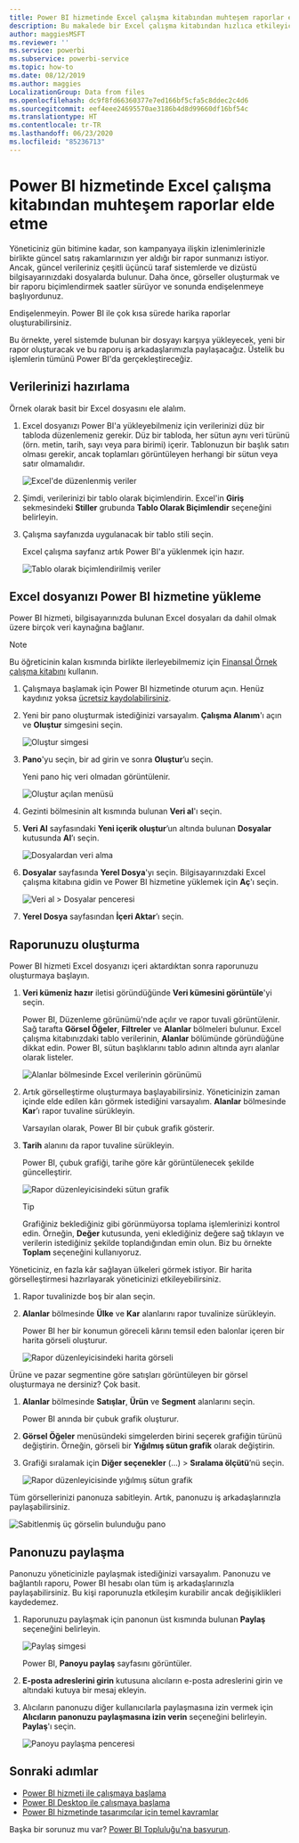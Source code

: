 ```yaml
---
title: Power BI hizmetinde Excel çalışma kitabından muhteşem raporlar elde etme
description: Bu makalede bir Excel çalışma kitabından hızlıca etkileyici bir rapor oluşturma işlemi gösterilmektedir.
author: maggiesMSFT
ms.reviewer: ''
ms.service: powerbi
ms.subservice: powerbi-service
ms.topic: how-to
ms.date: 08/12/2019
ms.author: maggies
LocalizationGroup: Data from files
ms.openlocfilehash: dc9f8fd66360377e7ed166bf5cfa5c8ddec2c4d6
ms.sourcegitcommit: eef4eee24695570ae3186b4d8d99660df16bf54c
ms.translationtype: HT
ms.contentlocale: tr-TR
ms.lasthandoff: 06/23/2020
ms.locfileid: "85236713"
---
```

# <a name="from-excel-workbook-to-stunning-report-in-the-power-bi-service"></a>Power BI hizmetinde Excel çalışma kitabından muhteşem raporlar elde etme
Yöneticiniz gün bitimine kadar, son kampanyaya ilişkin izlenimlerinizle birlikte güncel satış rakamlarınızın yer aldığı bir rapor sunmanızı istiyor. Ancak, güncel verileriniz çeşitli üçüncü taraf sistemlerde ve dizüstü bilgisayarınızdaki dosyalarda bulunur. Daha önce, görseller oluşturmak ve bir raporu biçimlendirmek saatler sürüyor ve sonunda endişelenmeye başlıyordunuz.

Endişelenmeyin. Power BI ile çok kısa sürede harika raporlar oluşturabilirsiniz.

Bu örnekte, yerel sistemde bulunan bir dosyayı karşıya yükleyecek, yeni bir rapor oluşturacak ve bu raporu iş arkadaşlarımızla paylaşacağız. Üstelik bu işlemlerin tümünü Power BI'da gerçekleştireceğiz.

## <a name="prepare-your-data"></a>Verilerinizi hazırlama
Örnek olarak basit bir Excel dosyasını ele alalım. 

1. Excel dosyanızı Power BI'a yükleyebilmeniz için verilerinizi düz bir tabloda düzenlemeniz gerekir. Düz bir tabloda, her sütun aynı veri türünü (örn. metin, tarih, sayı veya para birimi) içerir. Tablonuzun bir başlık satırı olması gerekir, ancak toplamları görüntüleyen herhangi bir sütun veya satır olmamalıdır.

   ![Excel'de düzenlenmiş veriler](media/service-from-excel-to-stunning-report/pbi_excel_file.png)

2. Şimdi, verilerinizi bir tablo olarak biçimlendirin. Excel'in **Giriş** sekmesindeki **Stiller** grubunda **Tablo Olarak Biçimlendir** seçeneğini belirleyin. 

3. Çalışma sayfanızda uygulanacak bir tablo stili seçin. 

   Excel çalışma sayfanız artık Power BI'a yüklenmek için hazır.

   ![Tablo olarak biçimlendirilmiş veriler](media/service-from-excel-to-stunning-report/pbi_excel_table.png)

## <a name="upload-your-excel-file-to-the-power-bi-service"></a>Excel dosyanızı Power BI hizmetine yükleme
Power BI hizmeti, bilgisayarınızda bulunan Excel dosyaları da dahil olmak üzere birçok veri kaynağına bağlanır. 

 > [!NOTE] 
 > Bu öğreticinin kalan kısmında birlikte ilerleyebilmemiz için [Finansal Örnek çalışma kitabını](../create-reports/sample-financial-download.md) kullanın.

1. Çalışmaya başlamak için Power BI hizmetinde oturum açın. Henüz kaydınız yoksa [ücretsiz kaydolabilirsiniz](https://powerbi.com).

2. Yeni bir pano oluşturmak istediğinizi varsayalım. **Çalışma Alanım**'ı açın ve **Oluştur** simgesini seçin.

   ![Oluştur simgesi](media/service-from-excel-to-stunning-report/power-bi-new-dash.png)

3. **Pano**'yu seçin, bir ad girin ve sonra **Oluştur**’u seçin. 

   Yeni pano hiç veri olmadan görüntülenir.

   ![Oluştur açılan menüsü](media/service-from-excel-to-stunning-report/power-bi-create-dash.png)

4. Gezinti bölmesinin alt kısmında bulunan **Veri al**'ı seçin. 

5. **Veri Al** sayfasındaki **Yeni içerik oluştur**’un altında bulunan **Dosyalar** kutusunda **Al**’ı seçin.

   ![Dosyalardan veri alma](media/service-from-excel-to-stunning-report/pbi_get_files.png)

6. **Dosyalar** sayfasında **Yerel Dosya**'yı seçin. Bilgisayarınızdaki Excel çalışma kitabına gidin ve Power BI hizmetine yüklemek için **Aç**'ı seçin. 

   ![Veri al > Dosyalar penceresi](media/service-from-excel-to-stunning-report/pbi_local_file.png)

7. **Yerel Dosya** sayfasından **İçeri Aktar**’ı seçin.


## <a name="build-your-report"></a>Raporunuzu oluşturma
Power BI hizmeti Excel dosyanızı içeri aktardıktan sonra raporunuzu oluşturmaya başlayın. 

1. **Veri kümeniz hazır** iletisi göründüğünde **Veri kümesini görüntüle**'yi seçin.  

   Power BI, Düzenleme görünümü'nde açılır ve rapor tuvali görüntülenir. Sağ tarafta **Görsel Öğeler**, **Filtreler** ve **Alanlar** bölmeleri bulunur. Excel çalışma kitabınızdaki tablo verilerinin, **Alanlar** bölümünde göründüğüne dikkat edin. Power BI, sütun başlıklarını tablo adının altında ayrı alanlar olarak listeler.

   ![Alanlar bölmesinde Excel verilerinin görünümü](media/service-from-excel-to-stunning-report/pbi_report_fields.png)

2. Artık görselleştirme oluşturmaya başlayabilirsiniz. Yöneticinizin zaman içinde elde edilen kârı görmek istediğini varsayalım. **Alanlar** bölmesinde **Kar**’ı rapor tuvaline sürükleyin. 

   Varsayılan olarak, Power BI bir çubuk grafik gösterir. 

3. **Tarih** alanını da rapor tuvaline sürükleyin. 

   Power BI, çubuk grafiği, tarihe göre kâr görüntülenecek şekilde güncelleştirir.

   ![Rapor düzenleyicisindeki sütun grafik](media/service-from-excel-to-stunning-report/pbi_report_pin-new.png)

   > [!TIP]
   > Grafiğiniz beklediğiniz gibi görünmüyorsa toplama işlemlerinizi kontrol edin. Örneğin, **Değer** kutusunda, yeni eklediğiniz değere sağ tıklayın ve verilerin istediğiniz şekilde toplandığından emin olun. Biz bu örnekte **Toplam** seçeneğini kullanıyoruz.
   > 

Yöneticiniz, en fazla kâr sağlayan ülkeleri görmek istiyor. Bir harita görselleştirmesi hazırlayarak yöneticinizi etkileyebilirsiniz. 

1. Rapor tuvalinizde boş bir alan seçin. 

2. **Alanlar** bölmesinde **Ülke** ve **Kar** alanlarını rapor tuvalinize sürükleyin.

   Power BI her bir konumun göreceli kârını temsil eden balonlar içeren bir harita görseli oluşturur.

   ![Rapor düzenleyicisindeki harita görseli](media/service-from-excel-to-stunning-report/pbi_report_map-new.png)

Ürüne ve pazar segmentine göre satışları görüntüleyen bir görsel oluşturmaya ne dersiniz? Çok basit. 

1. **Alanlar** bölmesinde **Satışlar**, **Ürün** ve **Segment** alanlarını seçin. 
   
   Power BI anında bir çubuk grafik oluşturur. 

2. **Görsel Öğeler** menüsündeki simgelerden birini seçerek grafiğin türünü değiştirin. Örneğin, görseli bir **Yığılmış sütun grafik** olarak değiştirin. 

3. Grafiği sıralamak için **Diğer seçenekler** (...) > **Sıralama ölçütü**’nü seçin.

   ![Rapor düzenleyicisinde yığılmış sütun grafik](media/service-from-excel-to-stunning-report/pbi_barchart-new.png)

Tüm görsellerinizi panonuza sabitleyin. Artık, panonuzu iş arkadaşlarınızla paylaşabilirsiniz.

   ![Sabitlenmiş üç görselin bulunduğu pano](media/service-from-excel-to-stunning-report/pbi_report.png)

## <a name="share-your-dashboard"></a>Panonuzu paylaşma
Panonuzu yöneticinizle paylaşmak istediğinizi varsayalım. Panonuzu ve bağlantılı raporu, Power BI hesabı olan tüm iş arkadaşlarınızla paylaşabilirsiniz. Bu kişi raporunuzla etkileşim kurabilir ancak değişiklikleri kaydedemez.

1. Raporunuzu paylaşmak için panonun üst kısmında bulunan **Paylaş** seçeneğini belirleyin.

   ![Paylaş simgesi](media/service-from-excel-to-stunning-report/power-bi-share.png)

   Power BI, **Panoyu paylaş** sayfasını görüntüler. 

2. **E-posta adreslerini girin** kutusuna alıcıların e-posta adreslerini girin ve altındaki kutuya bir mesaj ekleyin. 

3. Alıcıların panonuzu diğer kullanıcılarla paylaşmasına izin vermek için **Alıcıların panonuzu paylaşmasına izin verin** seçeneğini belirleyin. **Paylaş**'ı seçin.

   ![Panoyu paylaşma penceresi](media/service-from-excel-to-stunning-report/power-bi-share-dash-new.png)

## <a name="next-steps"></a>Sonraki adımlar

* [Power BI hizmeti ile çalışmaya başlama](../fundamentals/service-get-started.md)
* [Power BI Desktop ile çalışmaya başlama](../fundamentals/desktop-getting-started.md)
* [Power BI hizmetinde tasarımcılar için temel kavramlar](../fundamentals/service-basic-concepts.md)

Başka bir sorunuz mu var? [Power BI Topluluğu'na başvurun](https://community.powerbi.com/).
